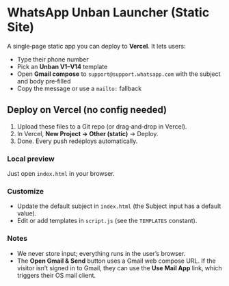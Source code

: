 # WhatsApp Unban Launcher (Static Site)

A single‑page static app you can deploy to **Vercel**. It lets users:
- Type their phone number
- Pick an **Unban V1–V14** template
- Open **Gmail compose** to `support@support.whatsapp.com` with the subject and body pre‑filled
- Copy the message or use a `mailto:` fallback

## Deploy on Vercel (no config needed)
1. Upload these files to a Git repo (or drag‑and‑drop in Vercel).
2. In Vercel, **New Project → Other (static)** → Deploy.
3. Done. Every push redeploys automatically.

### Local preview
Just open `index.html` in your browser.

### Customize
- Update the default subject in `index.html` (the Subject input has a default value).
- Edit or add templates in `script.js` (see the `TEMPLATES` constant).

### Notes
- We never store input; everything runs in the user’s browser.
- The **Open Gmail & Send** button uses a Gmail web compose URL. If the visitor isn’t signed in to Gmail, they can use the **Use Mail App** link, which triggers their OS mail client.

